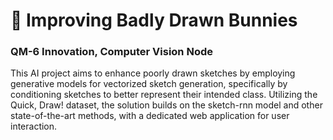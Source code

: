 # 🐇 Improving Badly Drawn Bunnies
### QM-6 Innovation, Computer Vision Node

This AI project aims to enhance poorly drawn sketches by employing generative models for vectorized sketch generation, specifically by conditioning sketches to better represent their intended class. Utilizing the Quick, Draw! dataset, the solution builds on the sketch-rnn model and other state-of-the-art methods, with a dedicated web application for user interaction.

